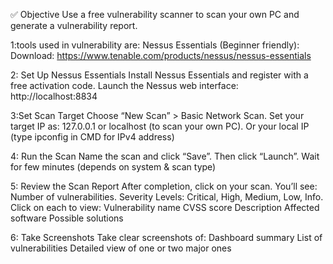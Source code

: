 ✅  Objective
Use a free vulnerability scanner to scan your own PC and generate a vulnerability report.

1:tools used in vulnerability are:
Nessus Essentials (Beginner friendly):
Download: https://www.tenable.com/products/nessus/nessus-essentials

2: Set Up Nessus Essentials
Install Nessus Essentials and register with a free activation code.
Launch the Nessus web interface: http://localhost:8834

3:Set Scan Target
Choose “New Scan” > Basic Network Scan.
Set your target IP as:
127.0.0.1 or localhost (to scan your own PC).
Or your local IP (type ipconfig in CMD for IPv4 address)

4: Run the Scan
Name the scan and click “Save”.
Then click “Launch”.
Wait for few minutes (depends on system & scan type)

5: Review the Scan Report
After completion, click on your scan.
You’ll see:
Number of vulnerabilities.
Severity Levels: Critical, High, Medium, Low, Info.
Click on each to view:
Vulnerability name
CVSS score
Description
Affected software
Possible solutions

 6: Take Screenshots
Take clear screenshots of:
Dashboard summary
List of vulnerabilities
Detailed view of one or two major ones
